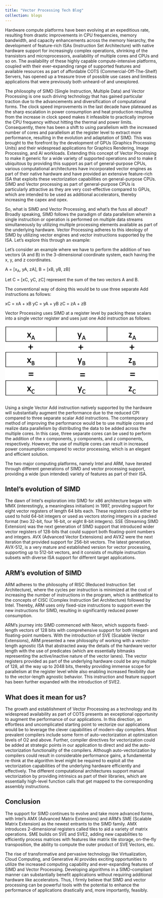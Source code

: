```yaml
---
title: "Vector Processing Tech Blog"
collection: blogs
---
```


Hardware compute platforms have been evolving at an expeditious rate, resulting from drastic improvements in CPU frequencies, memory bandwidth, and capacity enhancements across the memory hierarchy, the development of feature-rich ISAs (Instruction Set Architecture) with native hardware support for increasingly complex operations, shrinking of the transistors and microprocessors, availability of multiple cores and CPUs and so on. The availability of these highly capable compute-intensive platforms, coupled with their ever-expanding range of supported features and available resources as part of affordable COTS (Commercial-Off-The-Shelf) Servers, has opened up a treasure trove of possible use cases and limitless applications that were previously both unheard-of and unexplored.

The philosophy of SIMD (Single Instruction, Multiple Data) and Vector Processing is one such driving technology that has gained particular traction due to the advancements and diversification of computational forms. The clock speed improvements in the last decade have plateaued as the sharp escalation in power consumption and heat production resulting from the increase in clock speed makes it infeasible to practically improve the CPU frequency without hitting the thermal and power limits. Consequently, there has been a shift to using parallelism with the increased number of cores and parallelism at the register level to extract more performance, resulting in the evolution and adaptation of SIMD. This was brought to the forefront by the development of GPUs (Graphics Processing Units) and their widespread applications for Graphics Rendering, Image Processing, and AI workloads. Extending this concept of Vector Processing to make it generic for a wide variety of supported operations and to make it ubiquitous by providing this support as part of general-purpose CPUs, various computational architectures have incorporated vector engines as part of their native hardware and have provided an extensive feature-rich ISA that exploits these vectorization capabilities on general-purpose CPUs. SIMD and Vector processing as part of general-purpose CPUs is particularly attractive as they are very cost-effective compared to GPUs, which are intended to be used as additional accelerators, thereby increasing the capex and opex.

So, what is SIMD and Vector Processing, and what’s the fuss all about? Broadly speaking, SIMD follows the paradigm of data parallelism wherein a single instruction or operation is performed on multiple data streams simultaneously by utilizing multiple processing elements available as part of the underlying hardware. Vector Processing adheres to this ideology of SIMD by utilizing vector engines and vector instructions supported by the ISA. Let’s explore this through an example:

Let’s consider an example where we have to perform the addition of two vectors (A and B) in the 3-dimensional coordinate system, each having the x, y, and z coordinates.

A = [x<sub>A</sub>, yA, zA], B = [xB, yB, zB]

Let C = [xC, yC, zC] represent the sum of the two vectors A and B.

The conventional way of doing this would be to use three separate Add instructions as follows:

xC = xA + xB 
yC = yA + yB 
zC = zA + zB 

Vector Processing uses SIMD at a register level by packing these scalars into a single vector register and uses just one Add instruction as follows:

<img src='/images/Vector_Example_img.png'>

Using a single Vector Add instruction natively supported by the hardware will substantially augment the performance due to the reduced CPI compared to three separate scalar Add instructions. The contemporary method of improving the performance would be to use multiple cores and realize data parallelism by distributing the data to be added across the multiple cores. In this case, three separate cores can be used to perform the addition of the x components, y components, and z components, respectively. However, the use of multiple cores can result in increased power consumption compared to vector processing, which is an elegant and efficient solution.

The two major computing platforms, namely Intel and ARM, have iterated through different generations of SIMD and vector processing support, providing a wide (pun intended) variety of features as part of their ISA.

## Intel’s evolution of SIMD

The dawn of Intel’s exploration into SIMD for x86 architecture began with MMX (interestingly, a meaningless initialism) in 1997, providing support for eight vector registers of length 64 bits each. These registers could either be used to hold 64-bit integers or used as vectors storing integers in a packed format (two 32-bit, four 16-bit, or eight 8-bit integers). SSE (Streaming SIMD Extension) was the next generation of SIMD support that introduced wider vector registers of 128-bits that could support both floating-point numbers and integers. AVX (Advanced Vector Extensions) and AVX2 were the next iteration that provided support for 256-bit vectors. The latest generation, AVX-512, is a very mature and established version for vector processing, supporting up to 512-bit vectors, and it consists of multiple instruction subsets with diverse ISA support for different target applications.

## ARM’s evolution of SIMD

ARM adheres to the philosophy of RISC (Reduced Instruction Set Architecture), where the cycles per instruction is minimized at the cost of increasing the number of instructions in the program, which is antithetical to the concepts of CISC (Complex Instruction Set Architecture) followed by Intel. Thereby, ARM uses only fixed-size instructions to support even the new instructions for SIMD, resulting in significantly reduced power consumption.

ARM’s journey into SIMD commenced with Neon, which supports fixed-length vectors of 128 bits with comprehensive support for both integers and floating-point numbers. With the introduction of SVE (Scalable Vector Extensions), ARM presented a new philosophy of working with a vector-length agnostic ISA that abstracted away the details of the hardware vector length with the use of predicates (which are essentially bitmasks representing the active/inactive nature of the vector lanes). The vector registers provided as part of the underlying hardware could be any multiple of 128, all the way up to 2048 bits, thereby providing immense scope for parallelism at the register level while also enabling increased flexibility due to the vector-length agnostic behavior. This instruction and feature support has been further expanded with the introduction of SVE2.

## What does it mean for us?

The growth and establishment of Vector Processing as a technology and its widespread availability as part of COTS presents an exceptional opportunity to augment the performance of our applications. In this direction, an effortless and uncomplicated starting point to vectorize our applications would be to leverage the clever capabilities of modern-day compilers. Most prevalent compilers include some form of auto-vectorization at optimization levels of O2 and above. Further, compiler directives for vectorization could be added at strategic points in our application to direct and aid the auto-vectorization functionality of the compilers. Although auto-vectorization by compilers could result in considerable performance gains, a fundamental re-think at the algorithm level might be required to exploit all the vectorization capabilities of the underlying hardware efficiently and effectively. The different computational architectures support manual vectorization by providing intrinsics as part of their libraries, which are essentially high-level function calls that get mapped to the corresponding assembly instructions.

## Conclusion

The support for SIMD continues to evolve and take more advanced forms, with Intel’s AMX (Advanced Matrix Extensions) and ARM’s SME (Scalable Matrix Extension) as the newest entrants to the SIMD family. AMX introduces 2-dimensional registers called tiles to aid a variety of matrix operations. SME builds on SVE and SVE2, adding new capabilities to efficiently process matrices with features like matrix tile storage, on-the-fly transposition, the ability to compute the outer product of SVE Vectors, etc.

The rise of transformative and pervasive technology like Virtualization, Cloud Computing, and Generative AI provides exciting opportunities to utilize the increased computing capability and ever-expanding features of SIMD and Vector Processing. Developing algorithms in a SIMD-compliant manner can substantially benefit applications without requiring additional hardware like accelerators. Thus, I firmly believe that SIMD and vector processing can be powerful tools with the potential to enhance the performance of applications drastically and, more importantly, feasibly.


